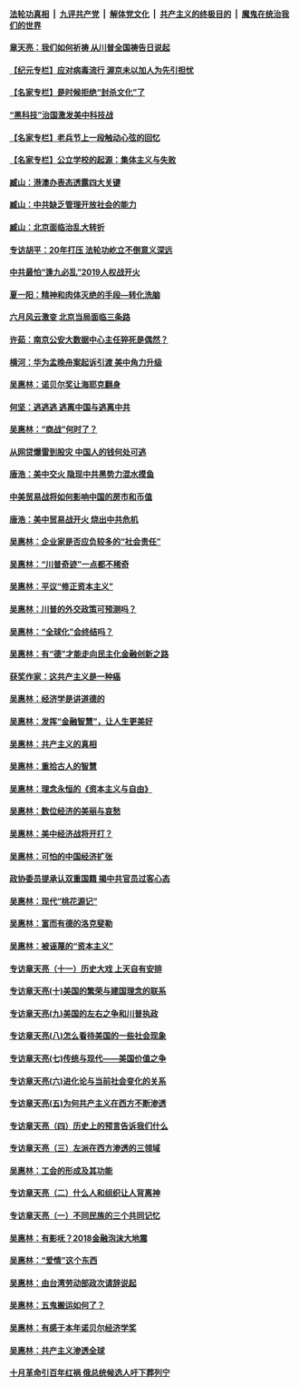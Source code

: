 ####  [法轮功真相](../../../../basic/blob/master/README.md?t=06181402) &nbsp;|&nbsp; [九评共产党](../../../../9ping.md/blob/master/README.md?t=06181402) &nbsp;|&nbsp; [解体党文化](../../../../jtdwh.md/blob/master/README.md?t=06181402)  &nbsp;|&nbsp; [共产主义的终极目的](../../../../gczydzjmd.md/blob/master/README.md?t=06181402) &nbsp;|&nbsp; [魔鬼在统治我们的世界](../../../../mgztzwmdsj.md/blob/master/README.md?t=06181402) 

#### [章天亮：我们如何祈祷 从川普全国祷告日说起](../pages/nsc423/n11944627.md?t=06181402) 

#### [【纪元专栏】应对病毒流行 渥京未以加人为先引担忧](../pages/nsc423/n11875714.md?t=06181402) 

#### [【名家专栏】是时候拒绝“封杀文化”了](../pages/nsc423/n11814093.md?t=06181402) 

#### [“黑科技”治国激发美中科技战](../pages/nsc423/n11638056.md?t=06181402) 

#### [【名家专栏】老兵节上一段触动心弦的回忆](../pages/nsc423/n11646016.md?t=06181402) 

#### [【名家专栏】公立学校的起源：集体主义与失败](../pages/nsc423/n11601833.md?t=06181402) 

#### [臧山：港澳办表态透露四大关键](../pages/nsc423/n11421628.md?t=06181402) 

#### [臧山：中共缺乏管理开放社会的能力](../pages/nsc423/n11407457.md?t=06181402) 

#### [臧山：北京面临治乱大转折](../pages/nsc423/n11406895.md?t=06181402) 

#### [专访胡平：20年打压 法轮功屹立不倒意义深远](../pages/nsc423/n11398800.md?t=06181402) 

#### [中共最怕“逢九必乱”2019人权战开火](../pages/nsc423/n11385248.md?t=06181402) 

#### [夏一阳：精神和肉体灭绝的手段—转化洗脑](../pages/nsc423/n11368250.md?t=06181402) 

#### [六月风云激变 北京当局面临三条路](../pages/nsc423/n11313668.md?t=06181402) 

#### [许茹：南京公安大数据中心主任猝死是偶然？](../pages/nsc423/n11064744.md?t=06181402) 

#### [横河：华为孟晚舟案起诉引渡 美中角力升级](../pages/nsc423/n11027230.md?t=06181402) 

#### [吴惠林：诺贝尔奖让海耶克翻身](../pages/nsc423/n10890049.md?t=06181402) 

#### [何坚：逃逃逃 逃离中国与逃离中共](../pages/nsc423/n10592891.md?t=06181402) 

#### [吴惠林：“商战”何时了？](../pages/nsc423/n10573558.md?t=06181402) 

#### [从网贷爆雷到股灾 中国人的钱何处可逃](../pages/nsc423/n10572800.md?t=06181402) 

#### [唐浩：美中交火 隐现中共黑势力混水摸鱼](../pages/nsc423/n10544040.md?t=06181402) 

#### [中美贸易战将如何影响中国的房市和币值](../pages/nsc423/n10543697.md?t=06181402) 

#### [唐浩：美中贸易战开火 烧出中共危机](../pages/nsc423/n10540126.md?t=06181402) 

#### [吴惠林：企业家是否应负较多的“社会责任”](../pages/nsc423/n10535022.md?t=06181402) 

#### [吴惠林：“川普奇迹”一点都不稀奇](../pages/nsc423/n10512808.md?t=06181402) 

#### [吴惠林：平议“修正资本主义”](../pages/nsc423/n10495724.md?t=06181402) 

#### [吴惠林：川普的外交政策可预测吗？](../pages/nsc423/n10462387.md?t=06181402) 

#### [吴惠林：“全球化”会终结吗？](../pages/nsc423/n10452838.md?t=06181402) 

#### [吴惠林：有“德”才能走向民主化金融创新之路](../pages/nsc423/n10432292.md?t=06181402) 

#### [获奖作家：这共产主义是一种癌](../pages/nsc423/n10431541.md?t=06181402) 

#### [吴惠林：经济学是讲道德的](../pages/nsc423/n10398014.md?t=06181402) 

#### [吴惠林：发挥“金融智慧”，让人生更美好](../pages/nsc423/n10375019.md?t=06181402) 

#### [吴惠林：共产主义的真相](../pages/nsc423/n10351394.md?t=06181402) 

#### [吴惠林：重拾古人的智慧](../pages/nsc423/n10337691.md?t=06181402) 

#### [吴惠林：理念永恒的《资本主义与自由》](../pages/nsc423/n10316274.md?t=06181402) 

#### [吴惠林：数位经济的美丽与哀愁](../pages/nsc423/n10292946.md?t=06181402) 

#### [吴惠林：美中经济战将开打？](../pages/nsc423/n10258825.md?t=06181402) 

#### [吴惠林：可怕的中国经济扩张](../pages/nsc423/n10219147.md?t=06181402) 

#### [政协委员提承认双重国籍 揭中共官员过客心态](../pages/nsc423/n10208809.md?t=06181402) 

#### [吴惠林：现代“桃花源记”](../pages/nsc423/n10185234.md?t=06181402) 

#### [吴惠林：富而有德的洛克斐勒](../pages/nsc423/n10142264.md?t=06181402) 

#### [吴惠林：被诬蔑的“资本主义”](../pages/nsc423/n10124816.md?t=06181402) 

#### [专访章天亮（十一）历史大戏 上天自有安排](../pages/nsc423/n10094905.md?t=06181402) 

#### [专访章天亮(十)美国的繁荣与建国理念的联系](../pages/nsc423/n10094899.md?t=06181402) 

#### [专访章天亮(九)美国的左右之争和川普执政](../pages/nsc423/n10094889.md?t=06181402) 

#### [专访章天亮(八)怎么看待美国的一些社会现象](../pages/nsc423/n10094857.md?t=06181402) 

#### [专访章天亮(七)传统与现代——美国价值之争](../pages/nsc423/n10093140.md?t=06181402) 

#### [专访章天亮(六)进化论与当前社会变化的关系](../pages/nsc423/n10092036.md?t=06181402) 

#### [专访章天亮(五)为何共产主义在西方不断渗透](../pages/nsc423/n10083620.md?t=06181402) 

#### [专访章天亮（四）历史上的预言告诉我们什么](../pages/nsc423/n10083606.md?t=06181402) 

#### [专访章天亮（三）左派在西方渗透的三领域](../pages/nsc423/n10081115.md?t=06181402) 

#### [吴惠林：工会的形成及其功能](../pages/nsc423/n10080633.md?t=06181402) 

#### [专访章天亮（二）什么人和组织让人背离神](../pages/nsc423/n10076637.md?t=06181402) 

#### [专访章天亮（一）不同民族的三个共同记忆](../pages/nsc423/n10074188.md?t=06181402) 

#### [吴惠林：有影呒？2018金融泡沫大地震](../pages/nsc423/n10040534.md?t=06181402) 

#### [吴惠林：“爱情”这个东西](../pages/nsc423/n10019423.md?t=06181402) 

#### [吴惠林：由台湾劳动部政次请辞说起](../pages/nsc423/n9979679.md?t=06181402) 

#### [吴惠林：五鬼搬运如何了？](../pages/nsc423/n9925338.md?t=06181402) 

#### [吴惠林：有感于本年诺贝尔经济学奖](../pages/nsc423/n9871883.md?t=06181402) 

#### [吴惠林：共产主义渗透全球](../pages/nsc423/n9812748.md?t=06181402) 

#### [十月革命引百年红祸 俄总统候选人吁下葬列宁](../pages/nsc423/n9810182.md?t=06181402) 

